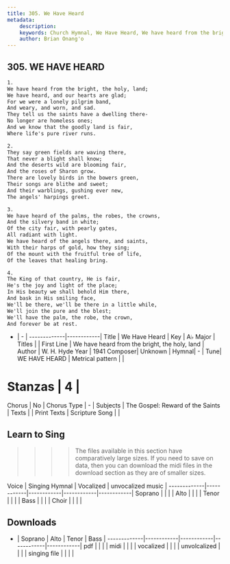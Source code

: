 ```yaml
---
title: 305. We Have Heard
metadata:
    description: 
    keywords: Church Hymnal, We Have Heard, We have heard from the bright, the holy, land, 
    author: Brian Onang'o
---
```



## 305. WE HAVE HEARD

```txt
1.
We have heard from the bright, the holy, land;
We have heard, and our hearts are glad;
For we were a lonely pilgrim band,
And weary, and worn, and sad.
They tell us the saints have a dwelling there-
No longer are homeless ones;
And we know that the goodly land is fair,
Where life's pure river runs.

2.
They say green fields are waving there,
That never a blight shall know;
And the deserts wild are blooming fair,
And the roses of Sharon grow.
There are lovely birds in the bowers green,
Their songs are blithe and sweet;
And their warblings, gushing ever new,
The angels' harpings greet.

3.
We have heard of the palms, the robes, the crowns,
And the silvery band in white;
Of the city fair, with pearly gates,
All radiant with light.
We have heard of the angels there, and saints,
With their harps of gold, how they sing;
Of the mount with the fruitful tree of life,
Of the leaves that healing bring.

4.
The King of that country, He is fair,
He's the joy and light of the place;
In His beauty we shall behold Him there,
And bask in His smiling face,
We'll be there, we'll be there in a little while,
We'll join the pure and the blest;
We'll have the palm, the robe, the crown,
And forever be at rest.
```

- |   -  |
-------------|------------|
Title | We Have Heard |
Key | A♭ Major |
Titles |  |
First Line | We have heard from the bright, the holy, land |
Author | W. H. Hyde
Year | 1941
Composer| Unknown |
Hymnal|  - |
Tune| WE HAVE HEARD |
Metrical pattern | |
# Stanzas | 4 |
Chorus | No |
Chorus Type | - |
Subjects | The Gospel: Reward of the Saints |
Texts |  |
Print Texts | 
Scripture Song |  |
  
## Learn to Sing

>>>> The files available in this section have comparatively large sizes. If you need to save on data, then you can download the midi files in the download section as they are of smaller sizes.

Voice |  Singing Hymnal | Vocalized | unvocalized music |
-------------|------------|------------|------------|------------|
Soprano | | | |
Alto | | | |
Tenor | | | |
Bass | | | |
Choir | | | |

## Downloads

- |  Soprano | Alto | Tenor | Bass |
-------------|------------|------------|------------|------------|
pdf | | | |
midi | | | |
vocalized | | | |
unvolcalized | | | |
singing file | | | |
  